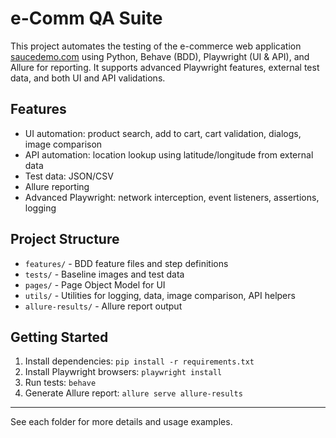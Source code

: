 # e-Comm QA Suite

This project automates the testing of the e-commerce web application [saucedemo.com](https://saucedemo.com) using Python, Behave (BDD), Playwright (UI & API), and Allure for reporting. It supports advanced Playwright features, external test data, and both UI and API validations.

## Features
- UI automation: product search, add to cart, cart validation, dialogs, image comparison
- API automation: location lookup using latitude/longitude from external data
- Test data: JSON/CSV
- Allure reporting
- Advanced Playwright: network interception, event listeners, assertions, logging

## Project Structure
- `features/` - BDD feature files and step definitions
- `tests/` - Baseline images and test data
- `pages/` - Page Object Model for UI
- `utils/` - Utilities for logging, data, image comparison, API helpers
- `allure-results/` - Allure report output

## Getting Started
1. Install dependencies: `pip install -r requirements.txt`
2. Install Playwright browsers: `playwright install`
3. Run tests: `behave`
4. Generate Allure report: `allure serve allure-results`

---

See each folder for more details and usage examples.
